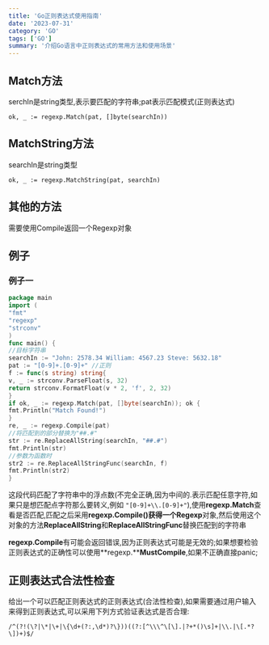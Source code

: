 ```yaml
---
title: 'Go正则表达式使用指南'
date: '2023-07-31'
category: 'GO'
tags: ['GO']
summary: '介绍Go语言中正则表达式的常用方法和使用场景'
---
```


## Match方法

serchIn是string类型,表示要匹配的字符串;pat表示匹配模式(正则表达式)

`ok, _ := regexp.Match(pat, []byte(searchIn))`

## MatchString方法

searchIn是string类型

`ok, _ := regexp.MatchString(pat, searchIn)`

## 其他的方法

需要使用Compile返回一个Regexp对象

## 例子

### 例子一

```go
package main
import (
"fmt"
"regexp"
"strconv"
)
func main() {
//目标字符串
searchIn := "John: 2578.34 William: 4567.23 Steve: 5632.18"
pat := "[0-9]+.[0-9]+" //正则
f := func(s string) string{
v, _ := strconv.ParseFloat(s, 32)
return strconv.FormatFloat(v * 2, 'f', 2, 32)
}
if ok, _ := regexp.Match(pat, []byte(searchIn)); ok {
fmt.Println("Match Found!")
}
re, _ := regexp.Compile(pat)
//将匹配到的部分替换为"##.#"
str := re.ReplaceAllString(searchIn, "##.#")
fmt.Println(str)
//参数为函数时
str2 := re.ReplaceAllStringFunc(searchIn, f)
fmt.Println(str2)
}
```

这段代码匹配了字符串中的浮点数(不完全正确,因为中间的.表示匹配任意字符,如果只是想匹配点字符那么要转义,例如 `"[0-9]+\\.[0-9]+"`\),使用**regexp.Match**查看是否匹配,匹配之后采用**regexp.Compile()**获得一个**Regexp**对象,然后使用这个对象的方法**ReplaceAllString**和**ReplaceAllStringFunc**替换匹配到的字符串

**regexp.Compile**有可能会返回错误,因为正则表达式可能是无效的;如果想要检验正则表达式的正确性可以使用**regexp.****MustCompile**,如果不正确直接panic;

## 正则表达式合法性检查

给出一个可以匹配正则表达式的正则表达式(合法性检查),如果需要通过用户输入来得到正则表达式,可以采用下列方式验证表达式是否合理:

`/^(?!(\?|\*|\+|\{\d+(?:,\d*)?\}))((?:[^\\\^\[\].|?+*()\s]+|\\.|\[.*?\])+)$/`
